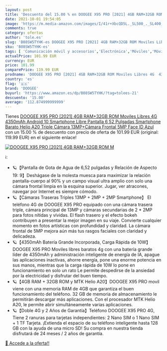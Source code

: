 ```yaml
---
layout: post
title: 'Descuento del 15.00 % en DOOGEE X95 PRO [2021] 4GB RAM+32GB ROM M'
date: 2021-10-01 19:54:05
image: 'https://m.media-amazon.com/images/I/41r+XbcQD5L._SL500_._SL400_.jpg'
comments: true
category: ofertas
author: 'tole.es'
slug: 'B08SW5TYHK-es DOOGEE X95 PRO [2021] 4GB RAM+32GB ROM Moviles Libres 4G...'
sku: 'B08SW5TYHK-es'
tags: [ 'Comunicación móvil y accesorios','Electrónica','Móviles','Móviles y smartphones libres','android','doogee', ]
actualPrice: 101.99 EUR
currency: EUR
price: 101.99
comparePrice: 119.99 EUR
prodname: 'DOOGEE X95 PRO [2021] 4GB RAM+32GB ROM Moviles Libres 4G  4350mAh Android 10 Smartphone Libre  Pantalla 6 52 Pulgadas  Smartphone Barato Helio A20  Triple Cámara 13MP+Cámara Frontal 5MP  Face ID  Azul'
country: 'es'
flag: '🇪🇸'
brand: 'DOOGEE'
buyurl: 'https://www.amazon.es/dp/B08SW5TYHK/?tag=tolees-21'
descuento: '15.00'
average: '112.874999999999'
---
```


Tienes [DOOGEE X95 PRO [2021] 4GB RAM+32GB ROM Moviles Libres 4G  4350mAh Android 10 Smartphone Libre  Pantalla 6 52 Pulgadas  Smartphone Barato Helio A20  Triple Cámara 13MP+Cámara Frontal 5MP  Face ID  Azul](https://www.amazon.es/dp/B08SW5TYHK/?tag=tolees-21) con un 15.00 % de descuento con precio de oferta de 101.99 EUR (original: 119.99 EUR) en el siguiente enlace!

[![DOOGEE X95 PRO [2021] 4GB RAM+32GB ROM M](https://m.media-amazon.com/images/I/41r+XbcQD5L._SL500_._SL400_.jpg)](https://www.amazon.es/dp/B08SW5TYHK/?tag=tolees-21)

ℹ️:

- 🪐【Pantalla de Gota de Agua de 6,52 pulgadas y Relación de Aspecto 19: 9】Deshágase de la molesta muesca para maximizar la relación pantalla-cuerpo al 90% y un campo visual ultra amplio con solo una cámara frontal limpia en la esquina superior. Jugar, ver atracones, navegar por Internet es siempre cómodo.
- 🪐【Cámaras Traseras Triples 13MP + 2MP + 2MP Smartphone】 El teléfono 4G de DOOGEE X95 PRO equipado con una cámara trasera triple, cámara principal de 13MP y cámaras secundarias de 2 * 2MP para fotos nítidas y vívidas. El flash trasero y el efecto bokeh contribuyen a presentar la mejor imagen en su viaje. Convierte cualquier momento en fotos artísticas con profundidad y claridad. La cámara frontal de 5MP mejora aún más tus rasgos faciales con claridad y delicadeza.
- 🪐【4350mAh Batería Grande Incorporada, Carga Rápida de 10W】DOOGEE X95 PRO Moviles libres baratos 4g con una batería grande líder de 4350mAh y administración inteligente de energía de IA, apague las aplicaciones inactivas, ahorre energía, pone una enorme potencia en sus manos, mientras que la carga rápida de 10W lo pone en funcionamiento en solo un rato Le permite despedirse de la ansiedad por la electricidad y disfrutar del buen tiempo.
- 🪐【4GB RAM + 32GB ROM y MTK Helio A20】DOOGEE X95 PRO movil viene con una memoria RAM de 4GB que garantiza el buen funcionamiento del teléfono. 32 GB de memoria de almacenamiento le permitirán descargar más aplicaciones. Con el procesador MTK Helio A20, le permite abrir simultáneamente varias aplicaciones.
- 🪐【Doble 4G y 2 Años de Garantía】Teléfono DOOGEE X95 PRO 4G, Tiene 2 ranuras para tarjetas independientes: 2 Nano SIM o 1 Nano SIM + 1 TF Tarjeta. ¡Extienda el espacio de su teléfono inteligente hasta 128 GB con la ayuda de una micro SD! Su compra en nuestra tienda disfrutará de 24 meses / 2 años de garantía.

[🛒 Accede a la oferta!!](https://www.amazon.es/dp/B08SW5TYHK/?tag=tolees-21)
